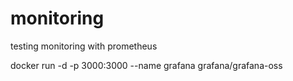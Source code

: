 # monitoring

testing monitoring with prometheus

docker run -d -p 3000:3000 --name grafana grafana/grafana-oss


